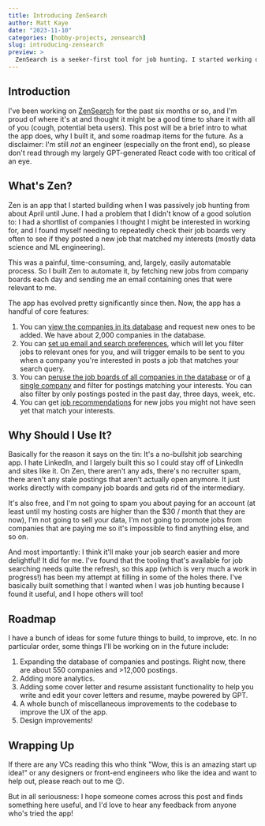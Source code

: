 ```yaml
---
title: Introducing ZenSearch
author: Matt Kaye
date: "2023-11-10"
categories: [hobby-projects, zensearch]
slug: introducing-zensearch
preview: >
  ZenSearch is a seeker-first tool for job hunting. I started working on it when I was last looking for a job with the goal of making it simple to find out when companies I care about post new jobs I'd be interested in.
---
```


## Introduction

I've been working on [ZenSearch](https://zensearch.jobs) for the past six months or so, and I'm proud of where it's at and thought it might be a good time to share it with all of you (cough, potential beta users). This post will be a brief intro to what the app does, why I built it, and some roadmap items for the future. As a disclaimer: I'm still _not_ an engineer (especially on the front end), so please don't read through my largely GPT-generated React code with too critical of an eye.

## What's Zen?

Zen is an app that I started building when I was passively job hunting from about April until June. I had a problem that I didn't know of a good solution to: I had a shortlist of companies I thought I might be interested in working for, and I found myself needing to repeatedly check their job boards very often to see if they posted a new job that matched my interests (mostly data science and ML engineering).

This was a painful, time-consuming, and, largely, easily automatable process. So I built Zen to automate it, by fetching new jobs from company boards each day and sending me an email containing ones that were relevant to me.

The app has evolved pretty significantly since then. Now, the app has a handful of core features:

1. You can [view the companies in its database](https://zensearch.jobs/companies) and request new ones to be added. We have about 2,000 companies in the database.
2. You can [set up email and search preferences](https://zensearch.jobs/jobs), which will let you filter jobs to relevant ones for you, and will trigger emails to be sent to you when a company you're interested in posts a job that matches your search query.
3. You can [peruse the job boards of all companies in the database](https://zensearch.jobs/jobs) or of [a single company](https://zensearch.jobs/companies/Airbnb) and filter for postings matching your interests. You can also filter by only postings posted in the past day, three days, week, etc.
4. You can get [job recommendations](https://zensearch.jobs/jobs) for new jobs you might not have seen yet that match your interests.

## Why Should I Use It?

Basically for the reason it says on the tin: It's a no-bullshit job searching app. I hate LinkedIn, and I largely built this so I could stay off of LinkedIn and sites like it. On Zen, there aren't any ads, there's no recruiter spam, there aren't any stale postings that aren't actually open anymore. It just works directly with company job boards and gets rid of the intermediary.

It's also free, and I'm not going to spam you about paying for an account (at least until my hosting costs are higher than the $30 / month that they are now), I'm not going to sell your data, I'm not going to promote jobs from companies that are paying me so it's impossible to find anything else, and so on.

And most importantly: I think it'll make your job search easier and more delightful! It did for me. I've found that the tooling that's available for job searching needs quite the refresh, so this app (which is very much a work in progress!) has been my attempt at filling in some of the holes there. I've basically built something that I wanted when I was job hunting because I found it useful, and I hope others will too!

## Roadmap

I have a bunch of ideas for some future things to build, to improve, etc. In no particular order, some things I'll be working on in the future include:

1. Expanding the database of companies and postings. Right now, there are about 550 companies and >12,000 postings.
2. Adding more analytics.
3. Adding some cover letter and resume assistant functionality to help you write and edit your cover letters and resume, maybe powered by GPT.
4. A whole bunch of miscellaneous improvements to the codebase to improve the UX of the app.
5. Design improvements!

## Wrapping Up

If there are any VCs reading this who think "Wow, this is an amazing start up idea!" or any designers or front-end engineers who like the idea and want to help out, please reach out to me 😉.

But in all seriousness: I hope someone comes across this post and finds something here useful, and I'd love to hear any feedback from anyone who's tried the app!
